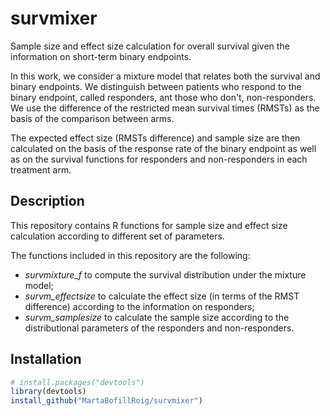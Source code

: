 # survmixer

Sample size and effect size calculation for overall survival given the information on short-term binary endpoints.

In this work, we consider a mixture model that relates both the survival
and binary endpoints.
We distinguish between patients who respond to the binary endpoint, called responders, ant those who don't, non-responders. 
We use the difference of the restricted mean survival times (RMSTs) as the basis of the comparison between arms. 

The expected effect size (RMSTs difference) and sample size are then calculated on the basis of the response rate of the binary endpoint as well as on the survival functions for responders and non-responders in each treatment arm.


## Description

This repository contains R functions for sample size and effect size calculation according to different set of parameters.

The functions included in this repository are the following:

  - *survmixture_f* to compute the survival distribution under the mixture model;
  - *survm_effectsize* to calculate the effect size (in terms of the RMST difference) according to the information on responders;
  - *survm_samplesize* to calculate the sample size according to the distributional parameters of the responders and non-responders. 


## Installation

``` r
# install.packages("devtools")
library(devtools)
install_github("MartaBofillRoig/survmixer")
```
